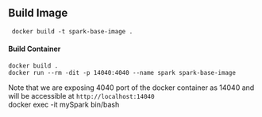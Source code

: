 ## Build Image

     docker build -t spark-base-image .
     
#### Build Container
    
    docker build .
    docker run --rm -dit -p 14040:4040 --name spark spark-base-image

Note that we are exposing 4040 port of the docker container as 14040 and will be accessible at `http://localhost:14040`   
docker exec -it mySpark bin/bash
